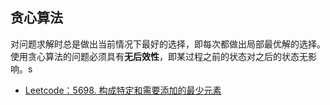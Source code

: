 ## 贪心算法
对问题求解时总是做出当前情况下最好的选择，即每次都做出局部最优解的选择。使用贪心算法的问题必须具有**无后效性**，即某过程之前的状态对之后的状态无影响。s
- [Leetcode：5698. 构成特定和需要添加的最少元素](5698.构成特定和需要添加的最少元素.md)